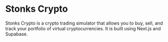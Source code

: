 # Stonks Crypto

Stonks Crypto is a crypto trading simulator that allows you to buy, sell, and track your portfolio of virtual cryptocurrencies. It is built using Next.js and Supabase.


